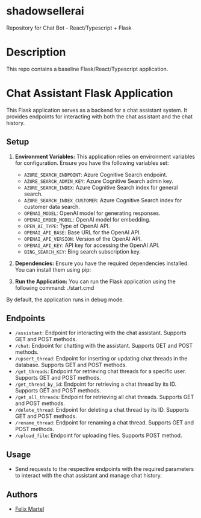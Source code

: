 # shadowsellerai
Repository for Chat Bot - React/Typescript + Flask

# Description
This repo contains a baseline Flask/React/Typescript application.

# Chat Assistant Flask Application

This Flask application serves as a backend for a chat assistant system. It provides endpoints for interacting with both the chat assistant and the chat history.

## Setup

1. **Environment Variables:** This application relies on environment variables for configuration. Ensure you have the following variables set:
   - `AZURE_SEARCH_ENDPOINT`: Azure Cognitive Search endpoint.
   - `AZURE_SEARCH_ADMIN_KEY`: Azure Cognitive Search admin key.
   - `AZURE_SEARCH_INDEX`: Azure Cognitive Search index for general search.
   - `AZURE_SEARCH_INDEX_CUSTOMER`: Azure Cognitive Search index for customer data search.
   - `OPENAI_MODEL`: OpenAI model for generating responses.
   - `OPENAI_EMBED_MODEL`: OpenAI model for embedding.
   - `OPEN_AI_TYPE`: Type of OpenAI API.
   - `OPENAI_API_BASE`: Base URL for the OpenAI API.
   - `OPENAI_API_VERSION`: Version of the OpenAI API.
   - `OPENAI_API_KEY`: API key for accessing the OpenAI API.
   - `BING_SEARCH_KEY`: Bing search subscription key.
   
2. **Dependencies:** Ensure you have the required dependencies installed. You can install them using pip:

3. **Run the Application:** You can run the Flask application using the following command:  ./start.cmd

By default, the application runs in debug mode.

## Endpoints

- `/assistant`: Endpoint for interacting with the chat assistant. Supports GET and POST methods.
- `/chat`: Endpoint for chatting with the assistant. Supports GET and POST methods.
- `/upsert_thread`: Endpoint for inserting or updating chat threads in the database. Supports GET and POST methods.
- `/get_threads`: Endpoint for retrieving chat threads for a specific user. Supports GET and POST methods.
- `/get_thread_by_id`: Endpoint for retrieving a chat thread by its ID. Supports GET and POST methods.
- `/get_all_threads`: Endpoint for retrieving all chat threads. Supports GET and POST methods.
- `/delete_thread`: Endpoint for deleting a chat thread by its ID. Supports GET and POST methods.
- `/rename_thread`: Endpoint for renaming a chat thread. Supports GET and POST methods.
- `/upload_file`: Endpoint for uploading files. Supports POST method.

## Usage

- Send requests to the respective endpoints with the required parameters to interact with the chat assistant and manage chat history.

## Authors

- [Felix Martel](https://github.com/0xNevo)